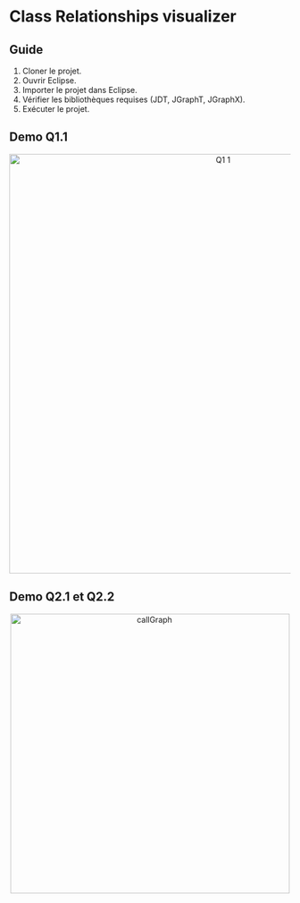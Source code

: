 # Class Relationships visualizer

## Guide
1. Cloner le projet.
2. Ouvrir Eclipse.
3. Importer le projet dans Eclipse.
4. Vérifier les bibliothèques requises (JDT, JGraphT, JGraphX).
5. Exécuter le projet.

## Demo Q1.1
<div align="center">
  <img  width="750" alt="Q1 1" src="https://github.com/user-attachments/assets/9df64225-67d0-4f65-8a88-e38c798edffc">
</div>

## Demo Q2.1 et Q2.2
<div align="center">
  <img   width="500" alt="callGraph" src="https://github.com/user-attachments/assets/d199560f-c920-4545-90cd-becf19baf27c">
</div>
